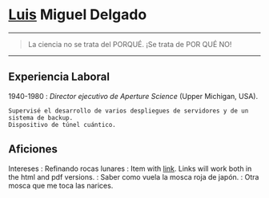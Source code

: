 [Luis](Luis) Miguel Delgado
============

----

>  La ciencia no se trata del PORQUÉ. ¡Se trata de POR QUÉ NO!

----

Experiencia Laboral
--------------------

1940-1980
:   *Director ejecutivo de Aperture Science* (Upper Michigan, USA).

    Supervisé el desarrollo de varios despliegues de servidores y de un sistema de backup.
    Dispositivo de túnel cuántico.

Aficiones
-------

Intereses
:   Refinando rocas lunares
:   Item with [link](http://www.example.com). Links will work both in the html and pdf versions.
:   Saber como vuela la mosca roja de japón.
:   Otra mosca que me toca las narices.
